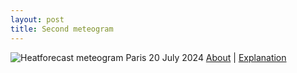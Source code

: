 ```yaml
---
layout: post
title: Second meteogram
---
```


![Heatforecast meteogram Paris 20 July 2024](https://heatforecast.github.io/images/paris_2024072000.png)
[About](https://heatforecast.github.io/about/) | [Explanation](https://heatforecast.github.io/explanation/)
